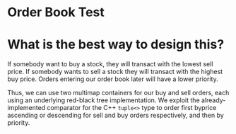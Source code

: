 # Order Book Test


# What is the best way to design this?
If somebody want to buy a stock, they will transact with the lowest sell price. If somebody wants to sell a stock they will transact with the highest buy price. Orders entering our order book later will have a lower priority.

Thus, we can use two multimap containers for our buy and sell orders, each using an underlying red-black tree implementation. We exploit the already-implemented comparator for the C++ `tuple<>` type to order first byprice ascending or descending for sell and buy orders respectively, and then by priority. 
